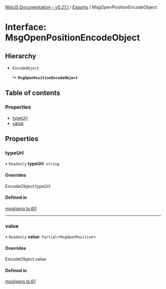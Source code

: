 [NibiJS Documentation - v0.21.1](../intro.md) / [Exports](../modules.md) / MsgOpenPositionEncodeObject

# Interface: MsgOpenPositionEncodeObject

## Hierarchy

- `EncodeObject`

  ↳ **`MsgOpenPositionEncodeObject`**

## Table of contents

### Properties

- [typeUrl](MsgOpenPositionEncodeObject.md#typeurl)
- [value](MsgOpenPositionEncodeObject.md#value)

## Properties

### typeUrl

• `Readonly` **typeUrl**: `string`

#### Overrides

EncodeObject.typeUrl

#### Defined in

[msg/perp.ts:60](https://github.com/NibiruChain/ts-sdk/blob/552089e/packages/nibijs/src/msg/perp.ts#L60)

---

### value

• `Readonly` **value**: `Partial`<`MsgOpenPosition`\>

#### Overrides

EncodeObject.value

#### Defined in

[msg/perp.ts:61](https://github.com/NibiruChain/ts-sdk/blob/552089e/packages/nibijs/src/msg/perp.ts#L61)
